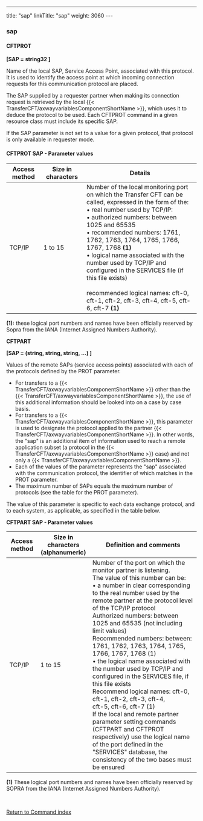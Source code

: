 ---
title: "sap"
linkTitle: "sap"
weight: 3060
---<span id="sap"></span>

### sap

#### CFTPROT

****[SAP = string32 ]****

Name of the local SAP, Service Access Point, associated with this protocol.
It is used to identify the access point at which incoming connection requests
for this communication protocol are placed.

The SAP supplied by a requester partner when making its connection request
is retrieved by the local {{< TransferCFT/axwayvariablesComponentShortName  >}}, which uses it to deduce the protocol
to be used. Each CFTPROT command in a given resource class must include
its specific SAP.

If the SAP parameter is not set to a value for a given protocol, that
protocol is only available in requester mode.

#### CFTPROT SAP - Parameter values


| Access method  | Size in characters  | Details  |
| --- | --- | --- |
| TCP/IP  | 1 to 15<br />  | Number of the local monitoring port on which the Transfer CFT can be called, expressed in the form of the:<br/> • real number used by TCP/IP:<br/> • authorized numbers: between 1025 and 65535<br/> • recommended numbers: 1761, 1762, 1763, 1764, 1765, 1766, 1767, 1768 **(1)**<br/> • logical name associated with the number used by TCP/IP and configured in the SERVICES file (if this file exists)<br /> <br /> recommended logical names: cft-0, cft-1, cft-2, cft-3, cft-4, cft-5, cft-6, cft-7 **(1)** |


**(1):** these logical port numbers and
names have been officially reserved by Sopra from the IANA (Internet Assigned
Numbers Authority).

**<span id="CFTPART_SAP___Parameter_values"></span>CFTPART**

****[SAP
= (string, string, string, ...) ]****

Values of the remote SAPs (service
access points) associated with each of the protocols defined by the PROT
parameter.

* For transfers to a {{< TransferCFT/axwayvariablesComponentShortName >}} other than
    the {{< TransferCFT/axwayvariablesComponentShortName >}}, the use of this additional information should
    be looked into on a case by case basis.
* For transfers to a {{< TransferCFT/axwayvariablesComponentShortName >}},
    this parameter is used to designate the protocol applied to the partner
    {{< TransferCFT/axwayvariablesComponentShortName >}}. In other words, the "sap" is an additional
    item of information used to reach a remote application subset (a protocol
    in the {{< TransferCFT/axwayvariablesComponentShortName >}} case) and not only a {{< TransferCFT/axwayvariablesComponentShortName >}}.
* Each of the values of the parameter represents the "sap" associated
    with the communication protocol, the identifier of which matches in the
    PROT parameter.
* The maximum number of SAPs equals the maximum number of protocols (see
    the table for the PROT parameter).

The value
of this parameter is specific to each data exchange protocol, and to each
system, as applicable, as specified in the table below.

****CFTPART SAP - Parameter values****


| Access method  | Size in characters<br/> (alphanumeric) | Definition and comments  |
| --- | --- | --- |
| TCP/IP  | 1 to 15<br />  | Number of the port on which the monitor partner is listening.<br /> The value of this number can be:<br/> • a number in clear corresponding to the real number used by the remote partner at the protocol level of the TCP/IP protocol<br /> Authorized numbers: between 1025 and 65535 (not including limit values)<br /> Recommended numbers: between: 1761, 1762, 1763, 1764, 1765, 1766, 1767, 1768 (1)<br/> • the logical name associated with the number used by TCP/IP and configured in the SERVICES file, if this file exists<br /> Recommend logical names: cft-0, cft-1, cft-2, cft-3, cft-4,<br /> cft-5, cft-6, cft-7 (1)<br/> If the local and remote partner parameter setting commands (CFTPART and CFTPROT respectively) use the logical name of the port defined in the "SERVICES" database, the consistency of the two bases must be ensured  |


**(1)** These logical port numbers and
names have been officially reserved by SOPRA from the IANA (Internet Assigned
Numbers Authority).

 

[Return to Command index](../../)
